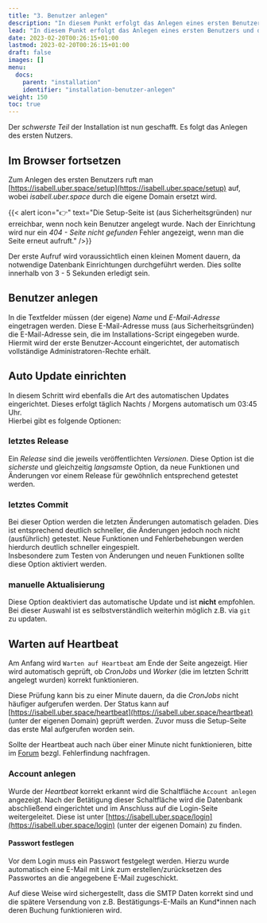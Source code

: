 ```yaml
---
title: "3. Benutzer anlegen"
description: "In diesem Punkt erfolgt das Anlegen eines ersten Benutzers und der Abschluss der Installation."
lead: "In diesem Punkt erfolgt das Anlegen eines ersten Benutzers und der Abschluss der Installation."
date: 2023-02-20T00:26:15+01:00
lastmod: 2023-02-20T00:26:15+01:00
draft: false
images: []
menu:
  docs:
    parent: "installation"
    identifier: "installation-benutzer-anlegen"
weight: 150
toc: true
---
```


Der *schwerste Teil* der Installation ist nun geschafft. Es folgt das Anlegen des ersten Nutzers.

## Im Browser fortsetzen

Zum Anlegen des ersten Benutzers ruft man [https://isabell.uber.space/setup](https://isabell.uber.space/setup) auf, wobei *isabell.uber.space* durch die eigene Domain ersetzt wird.

{{< alert icon="👉" text="Die Setup-Seite ist (aus Sicherheitsgründen) nur erreichbar, wenn noch kein Benutzer angelegt wurde. Nach der Einrichtung wird nur ein <em>404 - Seite nicht gefunden</em> Fehler angezeigt, wenn man die Seite erneut aufruft." />}}

Der erste Aufruf wird voraussichtlich einen kleinen Moment dauern, da notwendige Datenbank Einrichtungen durchgeführt werden. Dies sollte innerhalb von 3 - 5 Sekunden erledigt sein.

## Benutzer anlegen

In die Textfelder müssen (der eigene) *Name* und *E-Mail-Adresse* eingetragen werden. Diese E-Mail-Adresse muss (aus Sicherheitsgründen) die E-Mail-Adresse sein, die im Installations-Script eingegeben wurde.\
Hiermit wird der erste Benutzer-Account eingerichtet, der automatisch vollständige Administratoren-Rechte erhält.

## Auto Update einrichten

In diesem Schritt wird ebenfalls die Art des automatischen Updates eingerichtet. Dieses erfolgt täglich Nachts / Morgens automatisch um 03:45 Uhr.\
Hierbei gibt es folgende Optionen:

### letztes Release

Ein *Release* sind die jeweils veröffentlichten *Versionen*. Diese Option ist die *sicherste* und gleichzeitig *langsamste* Option, da neue Funktionen und Änderungen vor einem Release für gewöhnlich entsprechend getestet werden.

### letztes Commit

Bei dieser Option werden die letzten Änderungen automatisch geladen. Dies ist entsprechend deutlich schneller, die Änderungen jedoch noch nicht (ausführlich) getestet. Neue Funktionen und Fehlerbehebungen werden hierdurch deutlich schneller eingespielt.\
Insbesondere zum Testen von Änderungen und neuen Funktionen sollte diese Option aktiviert werden.

### manuelle Aktualisierung

Diese Option deaktiviert das automatische Update und ist **nicht** empfohlen.\
Bei dieser Auswahl ist es selbstverständlich weiterhin möglich z.B. via `git` zu updaten.

## Warten auf Heartbeat

Am Anfang wird `Warten auf Heartbeat` am Ende der Seite angezeigt. Hier wird automatisch geprüft, ob *CronJobs* und *Worker* (die im letzten Schritt angelegt wurden) korrekt funktionieren.

Diese Prüfung kann bis zu einer Minute dauern, da die *CronJobs* nicht häufiger aufgerufen werden. Der Status kann auf [https://isabell.uber.space/heartbeat](https://isabell.uber.space/heartbeat) (unter der eigenen Domain) geprüft werden. Zuvor muss die Setup-Seite das erste Mal aufgerufen worden sein.

Sollte der Heartbeat auch nach über einer Minute nicht funktionieren, bitte im [Forum](https://forum.courservio.de) bezgl. Fehlerfindung nachfragen.

### Account anlegen

Wurde der *Heartbeat* korrekt erkannt wird die Schaltfläche `Account anlegen` angezeigt. Nach der Betätigung dieser Schaltfläche wird die Datenbank abschließend eingerichtet und im Anschluss auf die Login-Seite weitergeleitet. Diese ist unter [https://isabell.uber.space/login](https://isabell.uber.space/login) (unter der eigenen Domain) zu finden.

#### Passwort festlegen

Vor dem Login muss ein Passwort festgelegt werden. Hierzu wurde automatisch eine E-Mail mit Link zum erstellen/zurücksetzen des Passwortes an die angegebene E-Mail zugeschickt.

Auf diese Weise wird sichergestellt, dass die SMTP Daten korrekt sind und die spätere Versendung von z.B. Bestätigungs-E-Mails an Kund\*innen nach deren Buchung funktionieren wird.
